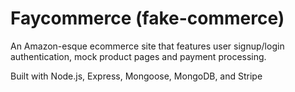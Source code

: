 # Faycommerce (fake-commerce)

An Amazon-esque ecommerce site that features user signup/login authentication, mock product pages and payment processing.

Built with Node.js, Express, Mongoose, MongoDB, and Stripe
